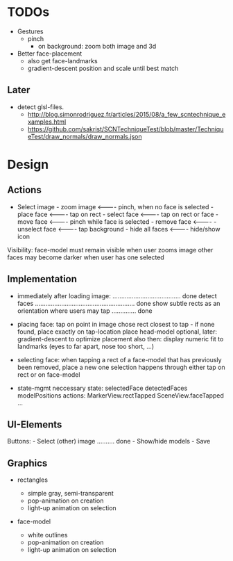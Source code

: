 #  TODOs


- Gestures
    - pinch
        - on background: zoom both image and 3d
- Better face-placement
    - also get face-landmarks
    - gradient-descent position and scale until best match


## Later
- detect glsl-files. 
    - http://blog.simonrodriguez.fr/articles/2015/08/a_few_scntechnique_examples.html
    - https://github.com/sakrist/SCNTechniqueTest/blob/master/TechniqueTest/draw_normals/draw_normals.json

# Design

## Actions

- Select image
        - zoom image            <---- pinch,         when no face is selected
        - place face            <---- tap on rect
        - select face           <---- tap on rect or face
                - move face     <---- pinch          while face is selected
                - remove face   <----
        - unselect face         <---- tap background 
        - hide all faces        <---- hide/show icon
    

Visibility:
    face-model must remain visible when user zooms image
    other faces may become darker when user has one selected
    
    
    

## Implementation

- immediately after loading image: ....................................... done
    detect faces ......................................................... done
    show subtle rects as an orientation where users may tap .............. done

- placing face:
    tap on point in image
        chose rect closest to tap - if none found, place exactly on tap-location
        place head-model
        optional, later: gradient-descent to optimize placement
                        also then: display numeric fit to landmarks (eyes to far apart, nose too short, ...)


- selecting face:
    when tapping a rect of a face-model that has previously been removed, place a new one
    selection happens through either tap on rect or on face-model


- state-mgmt
    neccessary state:
        selectedFace
        detectedFaces
        modelPositions
    actions:
        MarkerView.rectTapped
        SceneView.faceTapped
        ...
        

## UI-Elements

Buttons:
    - Select (other) image .......... done
    - Show/hide models
    - Save


## Graphics

- rectangles
    - simple gray, semi-transparent
    - pop-animation on creation
    - light-up animation on selection

- face-model
    - white outlines
    - pop-animation on creation
    - light-up animation on selection
    


